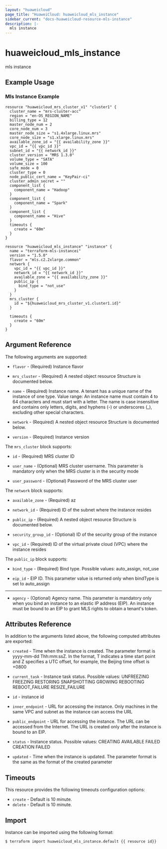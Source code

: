 ```yaml
---
layout: "huaweicloud"
page_title: "HuaweiCloud: huaweicloud_mls_instance"
sidebar_current: "docs-huaweicloud-resource-mls-instance"
description: |-
  mls instance
---
```


# huaweicloud\_mls\_instance

mls instance

## Example Usage

### Mls Instance Example

```hcl
resource "huaweicloud_mrs_cluster_v1" "cluster1" {
  cluster_name = "mrs-cluster-acc"
  region = "en-OS_REGION_NAME"
  billing_type = 12
  master_node_num = 2
  core_node_num = 3
  master_node_size = "s1.4xlarge.linux.mrs"
  core_node_size = "s1.xlarge.linux.mrs"
  available_zone_id = "{{ availability_zone }}"
  vpc_id = "{{ vpc_id }}"
  subnet_id = "{{ network_id }}"
  cluster_version = "MRS 1.3.0"
  volume_type = "SATA"
  volume_size = 100
  safe_mode = 0
  cluster_type = 0
  node_public_cert_name = "KeyPair-ci"
  cluster_admin_secret = ""
  component_list {
    component_name = "Hadoop"
  }
  component_list {
    component_name = "Spark"
  }
  component_list {
    component_name = "Hive"
  }
  timeouts {
    create = "60m"
  }
}

resource "huaweicloud_mls_instance" "instance" {
  name = "terraform-mls-instancei"
  version = "1.5.0"
  flavor = "mls.c2.2xlarge.common"
  network {
    vpc_id = "{{ vpc_id }}"
    network_id = "{{ network_id }}"
    available_zone = "{{ availability_zone }}"
    public_ip {
      bind_type = "not_use"
    }
  }
  mrs_cluster {
    id = "${huaweicloud_mrs_cluster_v1.cluster1.id}"
  }

  timeouts {
    create = "60m"
  }
}
```

## Argument Reference

The following arguments are supported:

* `flavor` -
  (Required)
  Instance flavor

* `mrs_cluster` -
  (Required)
  A nested object resource Structure is documented below.

* `name` -
  (Required)
  Instance name. A tenant has a unique name of the instance of one
  type.  Value range:  An instance name must contain 4 to 64 characters
  and must start with a letter. The name is case insensitive and
  contains only letters, digits, and hyphens (-) or underscores (_),
  excluding other special characters.

* `network` -
  (Required)
  A nested object resource Structure is documented below.

* `version` -
  (Required)
  Instance version

The `mrs_cluster` block supports:

* `id` -
  (Required)
  MRS cluster ID

* `user_name` -
  (Optional)
  MRS cluster username. This parameter is mandatory only when the
  MRS cluster is in the security mode

* `user_password` -
  (Optional)
  Password of the MRS cluster user

The `network` block supports:

* `available_zone` -
  (Required)
  az

* `network_id` -
  (Required)
  ID of the subnet where the instance resides

* `public_ip` -
  (Required)
  A nested object resource Structure is documented below.

* `security_group_id` -
  (Optional)
  ID of the security group of the instance

* `vpc_id` -
  (Required)
  ID of the virtual private cloud (VPC) where the instance resides

The `public_ip` block supports:

* `bind_type` -
  (Required)
  Bind type. Possible values: auto_assign, not_use

* `eip_id` -
  EIP ID. This parameter value is returned only when bindType
  is set to auto_assign

- - -

* `agency` -
  (Optional)
  Agency name. This parameter is mandatory only when you bind an
  instance to an elastic IP address (EIP). An instance must be bound to
  an EIP to grant MLS rights to obtain a tenant's token.

## Attributes Reference

In addition to the arguments listed above, the following computed attributes are exported:

* `created` -
  Time when the instance is created. The parameter format is yyyy-mm-dd
  Thh:mm:ssZ. In the format, T indicates a time start point and Z
  specifies a UTC offset, for example, the Beijing time offset is +0800

* `current_task` -
  Instance task status. Possible values: UNFREEZING FREEZING RESTORING
  SNAPSHOTTING GROWING REBOOTING REBOOT_FAILURE RESIZE_FAILURE

* `id` -
  instance id

* `inner_endpoint` -
  URL for accessing the instance. Only machines in the same VPC and
  subnet as the instance can access the URL

* `public_endpoint` -
  URL for accessing the instance. The URL can be accessed from the
  Internet. The URL is created only after the instance is bound to an
  EIP.

* `status` -
  Instance status. Possible values: CREATING AVAILABLE FAILED CREATION
  FAILED

* `updated` -
  Time when the instance is updated. The parameter format is the same
  as the format of the created parameter

## Timeouts

This resource provides the following timeouts configuration options:
- `create` - Default is 10 minute.
- `delete` - Default is 10 minute.

## Import

Instance can be imported using the following format:

```
$ terraform import huaweicloud_mls_instance.default {{ resource id}}
```
